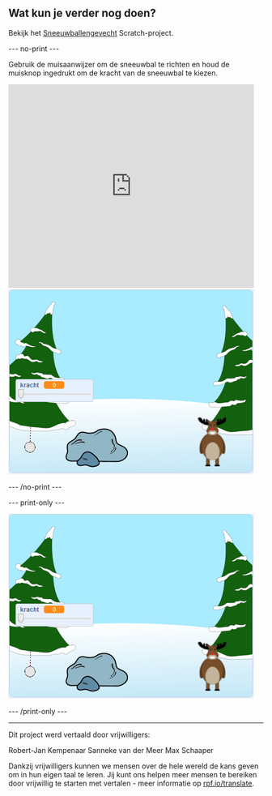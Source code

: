 ## Wat kun je verder nog doen?

Bekijk het [Sneeuwballengevecht](https://projects.raspberrypi.org/nl-NL/projects/snowball-fight) Scratch-project.

--- no-print ---

Gebruik de muisaanwijzer om de sneeuwbal te richten en houd de muisknop ingedrukt om de kracht van de sneeuwbal te kiezen.

<div class="scratch-preview">
  <iframe allowtransparency="true" width="485" height="402" src="https://scratch.mit.edu/projects/embed/388862491/?autostart=true" frameborder="0" scrolling="no"></iframe>
  <img src="images/snow-final.png">
</div>

--- /no-print ---

--- print-only ---

![voltooid project](images/snow-final.png)

--- /print-only ---

***
Dit project werd vertaald door vrijwilligers:

Robert-Jan Kempenaar
Sanneke van der Meer
Max Schaaper

Dankzij vrijwilligers kunnen we mensen over de hele wereld de kans geven om in hun eigen taal te leren. Jij kunt ons helpen meer mensen te bereiken door vrijwillig te starten met vertalen - meer informatie op [rpf.io/translate](https://rpf.io/translate).